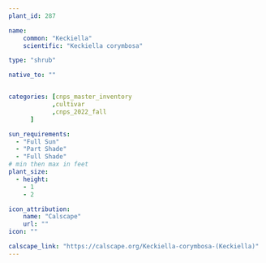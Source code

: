 ```yaml
---
plant_id: 287

name: 
    common: "Keckiella"
    scientific: "Keckiella corymbosa"

type: "shrub"

native_to: ""


categories: [cnps_master_inventory
            ,cultivar
            ,cnps_2022_fall
      ]

sun_requirements:
  - "Full Sun"
  - "Part Shade"
  - "Full Shade"
# min then max in feet
plant_size:
  - height: 
    - 1
    - 2

icon_attribution: 
    name: "Calscape"
    url: ""
icon: ""

calscape_link: "https://calscape.org/Keckiella-corymbosa-(Keckiella)"
---
```




